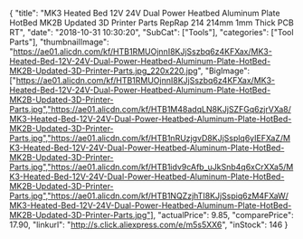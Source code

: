 {
	"title": "MK3 Heated Bed 12V 24V Dual Power Heatbed Aluminum Plate HotBed MK2B Updated 3D Printer Parts RepRap 214 214mm 1mm Thick PCB RT",
	"date": "2018-10-31 10:30:20",
	"SubCat": ["Tools"],
	"categories": ["Tool Parts"],
	"thumbnailImage": "https://ae01.alicdn.com/kf/HTB1RMUOjnnI8KJjSszbq6z4KFXax/MK3-Heated-Bed-12V-24V-Dual-Power-Heatbed-Aluminum-Plate-HotBed-MK2B-Updated-3D-Printer-Parts.jpg_220x220.jpg",
	"BigImage": ["https://ae01.alicdn.com/kf/HTB1RMUOjnnI8KJjSszbq6z4KFXax/MK3-Heated-Bed-12V-24V-Dual-Power-Heatbed-Aluminum-Plate-HotBed-MK2B-Updated-3D-Printer-Parts.jpg","https://ae01.alicdn.com/kf/HTB1M48adqLN8KJjSZFGq6zjrVXa8/MK3-Heated-Bed-12V-24V-Dual-Power-Heatbed-Aluminum-Plate-HotBed-MK2B-Updated-3D-Printer-Parts.jpg","https://ae01.alicdn.com/kf/HTB1nRUzjgvD8KJjSsplq6yIEFXaZ/MK3-Heated-Bed-12V-24V-Dual-Power-Heatbed-Aluminum-Plate-HotBed-MK2B-Updated-3D-Printer-Parts.jpg","https://ae01.alicdn.com/kf/HTB1idv9cAfb_uJkSnb4q6xCrXXa5/MK3-Heated-Bed-12V-24V-Dual-Power-Heatbed-Aluminum-Plate-HotBed-MK2B-Updated-3D-Printer-Parts.jpg","https://ae01.alicdn.com/kf/HTB1NQZzjhTI8KJjSspiq6zM4FXaW/MK3-Heated-Bed-12V-24V-Dual-Power-Heatbed-Aluminum-Plate-HotBed-MK2B-Updated-3D-Printer-Parts.jpg"],
	"actualPrice": 9.85,
	"comparePrice": 17.90,
	"linkurl": "http://s.click.aliexpress.com/e/m5s5XX6",
	"inStock": 146
}

